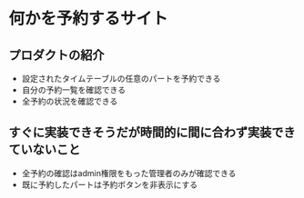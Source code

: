 # 何かを予約するサイト

## プロダクトの紹介  
 * 設定されたタイムテーブルの任意のパートを予約できる
 * 自分の予約一覧を確認できる
 * 全予約の状況を確認できる

## すぐに実装できそうだが時間的に間に合わず実装できていないこと
* 全予約の確認はadmin権限をもった管理者のみが確認できる
* 既に予約したパートは予約ボタンを非表示にする

